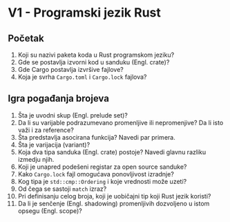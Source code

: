 # V1 - Programski jezik Rust

## Početak

1. Koji su nazivi paketa koda u Rust programskom jeziku?
2. Gde se postavlja izvorni kod u sanduku (Engl. crate)?
3. Gde Cargo postavlja izvršive fajlove?
4. Koja je svrha `Cargo.toml` i `Cargo.lock` fajlova?

## Igra pogađanja brojeva

1. Šta je uvodni skup (Engl. prelude set)?
2. Da li su varijable podrazumevano promenljive ili nepromenjive? Da li isto važi i za reference?
3. Šta predstavlja asocirana funkcija? Navedi par primera.
4. Šta je varijacija (variant)?
5. Koja dva tipa sanduka (Engl. crate) postoje? Navedi glavnu razliku izmedju njih.
6. Koji je unapred podešeni registar za open source sanduke?
7. Kako `Cargo.lock` fajl omogućava ponovljivost izradnje?
8. Kog tipa je `std::cmp::Ordering` i koje vrednosti može uzeti?
9. Od čega se sastoji `match` izraz?
10. Pri definisanju celog broja, koji je uobičajni tip koji Rust jezik koristi?
11. Da li je senčenje (Engl. shadowing) promenljivih dozvoljeno u istom opsegu (Engl. scope)?
